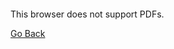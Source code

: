 <object data="resume.pdf" type="application/pdf" width="700px" height="700px">
    <embed src="resume-3-6-22.pdf">
        <p>This browser does not support PDFs.</p>
    </embed>
</object>

[Go Back](README.md)
